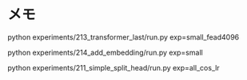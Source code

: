 # メモ

python experiments/213_transformer_last/run.py exp=small_fead4096

python experiments/214_add_embedding/run.py exp=small

python experiments/211_simple_split_head/run.py exp=all_cos_lr